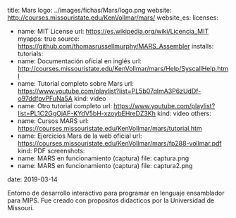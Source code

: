 title: Mars
logo: ../images/fichas/Mars/logo.png
website: http://courses.missouristate.edu/KenVollmar/mars/
website_es: 
licenses:
  - name: MIT License
    url: https://es.wikipedia.org/wiki/Licencia_MIT
myapps: true
source: https://github.com/thomasrussellmurphy/MARS_Assembler
installs:
tutorials:
  - name: Documentación oficial en inglés
    url: http://courses.missouristate.edu/KenVollmar/mars/Help/SyscallHelp.html
  - name: Tutorial completo sobre Mars
    url: https://www.youtube.com/playlist?list=PL5b07qlmA3P6zUdDf-o97ddfpvPFuNa5A
    kind: video
  - name: Otro tutorial completo
    url: https://www.youtube.com/playlist?list=PL1C2GgOjAF-KYdV5bH-xzoybEHreDZ3Kh
    kind: video
others:
  - name: Cursos MARS
    url: https://courses.missouristate.edu/KenVollmar/mars/tutorial.htm
  - name: Ejercicios Mars de la web oficial
    url:  https://courses.missouristate.edu/KenVollmar/mars/fp288-vollmar.pdf
    kind: PDF
screenshots:
  - name: MARS en funcionamiento (captura)
    file: captura.png
  - name: MARS en funcionamiento (captura)
    file: captura2.png

date: 2019-03-14


Entorno de desarrollo interactivo para programar en lenguaje ensamblador para MIPS. Fue creado con propositos didacticos por la Universidad de Missouri.